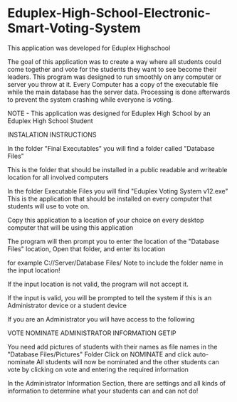 # Eduplex-High-School-Electronic-Smart-Voting-System
This application was developed for Eduplex Highschool

The goal of this application was to create a way where all students could come together and vote
for the students they want to see become their leaders. 
This program was designed to run smoothly on any computer or server you throw at it.
Every Computer has a copy of the executable file while the main database has the server data. 
Processing is done afterwards to prevent the system crashing while everyone is voting.

NOTE - This application was designed for Eduplex High School by an Eduplex High School Student

INSTALATION INSTRUCTIONS

In the folder "Final Executables" you will find a folder called "Database Files"

This is the folder that should be installed in a public readable and writeable location for all involved computers

In the folder Executable Files you will find "Eduplex Voting System v12.exe"
This is the application that should be installed on every computer that students will use to vote on.

Copy this application to a location of your choice on every desktop computer that will be using this application

The program will then prompt you to enter the location of the "Database Files" location, Open that folder, and enter its location

for example C://Server/Database Files/
Note to include the folder name in the input location!

If the input location is not valid, the program will not accept it.

If the input is valid, you will be prompted to tell the system if this is an Administrator device or a student device

If you are an Administrator you will have access to the following

VOTE
NOMINATE
ADMINISTRATOR INFORMATION
GETIP

You need add pictures of students with their names as file names in the "Database Files/Pictures" Folder
Click on NOMINATE and click auto-nominate
All students will now be nominated and the other students can vote by clicking on vote and entering the required information

In the Administrator Information Section, there are settings and all kinds of information to determine what your students can and can not do!

